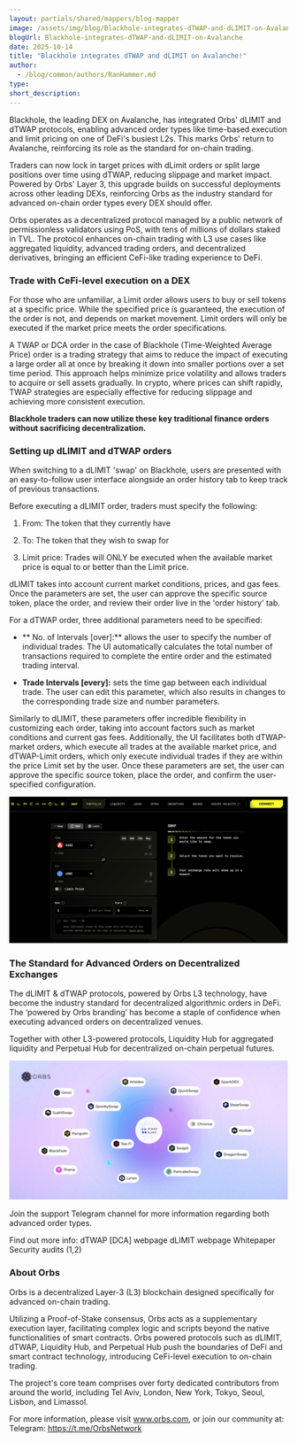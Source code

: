```yaml
---
layout: partials/shared/mappers/blog-mapper
image: /assets/img/blog/Blackhole-integrates-dTWAP-and-dLIMIT-on-Avalanche/bg.png
blogUrl: Blackhole-integrates-dTWAP-and-dLIMIT-on-Avalanche
date: 2025-10-14
title: "Blackhole integrates dTWAP and dLIMIT on Avalanche!"
author:
  - /blog/common/authors/RanHammer.md
type:
short_description: 
---
```


Blackhole, the leading DEX on Avalanche, has integrated Orbs' dLIMIT and dTWAP protocols, enabling advanced order types like time-based execution and limit pricing on one of DeFi's busiest L2s. This marks Orbs' return to Avalanche, reinforcing its role as the standard for on-chain trading.

Traders can now lock in target prices with dLimit orders or split large positions over time using dTWAP, reducing slippage and market impact. Powered by Orbs' Layer 3, this upgrade builds on successful deployments across other leading DEXs, reinforcing Orbs as the industry standard for advanced on-chain order types every DEX should offer.

Orbs operates as a decentralized protocol managed by a public network of permissionless validators using PoS, with tens of millions of dollars staked in TVL. The protocol enhances on-chain trading with L3 use cases like aggregated liquidity, advanced trading orders, and decentralized derivatives, bringing an efficient CeFi-like trading experience to DeFi.

### Trade with CeFi-level execution on a DEX

For those who are unfamiliar, a Limit order allows users to buy or sell tokens at a specific price. While the specified price is guaranteed, the execution of the order is not, and depends on market movement. Limit orders will only be executed if the market price meets the order specifications.

A TWAP or DCA order in the case of Blackhole (Time-Weighted Average Price) order is a trading strategy that aims to reduce the impact of executing a large order all at once by breaking it down into smaller portions over a set time period. This approach helps minimize price volatility and allows traders to acquire or sell assets gradually. In crypto, where prices can shift rapidly, TWAP strategies are especially effective for reducing slippage and achieving more consistent execution.

**Blackhole traders can now utilize these key traditional finance orders without sacrificing decentralization.**

### Setting up dLIMIT and dTWAP orders

When switching to a dLIMIT 'swap' on Blackhole, users are presented with an easy-to-follow user interface alongside an order history tab to keep track of previous transactions.

Before executing a dLIMIT order, traders must specify the following:

1.  From: The token that they currently have

2.  To: The token that they wish to swap for

3.  Limit price: Trades will ONLY be executed when the available market price is equal to or better than the Limit price.

dLIMIT takes into account current market conditions, prices, and gas fees. Once the parameters are set, the user can approve the specific source token, place the order, and review their order live in the 'order history' tab.

For a dTWAP order, three additional parameters need to be specified:

-  ** No. of Intervals [over]:** allows the user to specify the number of individual trades. The UI automatically calculates the total number of transactions required to complete the entire order and the estimated trading interval.

-   **Trade Intervals [every]:** sets the time gap between each individual trade. The user can edit this parameter, which also results in changes to the corresponding trade size and number parameters.

Similarly to dLIMIT, these parameters offer incredible flexibility in customizing each order, taking into account factors such as market conditions and current gas fees. Additionally, the UI facilitates both dTWAP-market orders, which execute all trades at the available market price, and dTWAP-Limit orders, which only execute individual trades if they are within the price Limit set by the user. Once these parameters are set, the user can approve the specific source token, place the order, and confirm the user-specified configuration.



![](/assets/img/blog/Blackhole-integrates-dTWAP-and-dLIMIT-on-Avalanche/img1.png)



### The Standard for Advanced Orders on Decentralized Exchanges


The dLIMIT & dTWAP protocols, powered by Orbs L3 technology, have become the industry standard for decentralized algorithmic orders in DeFi. The ‘powered by Orbs branding’ has become a staple of confidence when executing advanced orders on decentralized venues.

Together with other L3-powered protocols, Liquidity Hub for aggregated liquidity and Perpetual Hub for decentralized on-chain perpetual futures.

![](/assets/img/blog/Blackhole-integrates-dTWAP-and-dLIMIT-on-Avalanche/img2.png)


Join the support Telegram channel for more information regarding both advanced order types.

Find out more info:
dTWAP [DCA] webpage
dLIMIT webpage 
Whitepaper
Security audits (1,2)

<div class='line-separator'> </div>

### About Orbs 

Orbs is a decentralized Layer-3 (L3) blockchain designed specifically for advanced on-chain trading. 

Utilizing a Proof-of-Stake consensus, Orbs acts as a supplementary execution layer, facilitating complex logic and scripts beyond the native functionalities of smart contracts. Orbs powered protocols such as dLIMIT, dTWAP, Liquidity Hub, and Perpetual Hub push the boundaries of DeFi and smart contract technology, introducing CeFi-level execution to on-chain trading. 


The project's core team comprises over forty dedicated contributors from around the world, including Tel Aviv, London, New York, Tokyo, Seoul, Lisbon, and Limassol.

For more information, please visit www.orbs.com, or join our community at: 
Telegram: https://t.me/OrbsNetwork 
